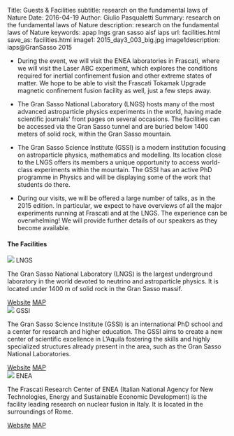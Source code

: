 Title: Guests & Facilities
subtitle: research on the fundamental laws of Nature
Date: 2016-04-19
Author: Giulio Pasqualetti
Summary: research on the fundamental laws of Nature
description: research on the fundamental laws of Nature
keywords: apap lngs gran sasso aisf iaps
url: facilities.html
save_as: facilities.html
image1: 2015_day3_003_big.jpg
image1description: iaps@GranSasso 2015


<!-- <div class="section"> -->
<!--   <div class="row"> -->
<!--     <div class="col s12"> -->
<!--       <\!-- <h3>Guest speakers</h3> -\-> -->
<!--       <p class="align-left"> -->
* During the event, we will visit the ENEA laboratories in Frascati, where we will visit the Laser ABC experiment, which explores the conditions required for inertial confinement fusion and other extreme states of matter. We hope to be able to visit the Frascati Tokamak Upgrade magnetic confinement fusion facility as well, just a few steps away.


* The Gran Sasso National Laboratory (LNGS) hosts many of the most advanced astroparticle physics experiments in the world, having made scientific journals' front pages on several occasions. The facilities can be accessed via the Gran Sasso tunnel and are buried below 1400 meters of solid rock, within the Gran Sasso mountain.


* The Gran Sasso Science Institute (GSSI) is a modern institution focusing on astroparticle physics, mathematics and modelling. Its location close to the LNGS offers its members a unique opportunity to access world-class experiments within the mountain. The GSSI has an active PhD programme in Physics and will be displaying some of the work that students do there.



* During our visits, we will be offered a large number of talks, as in the 2015 edition. In particular, we expect to have overviews of all the major experiments running at Frascati and at the LNGS. The experience can be overwhelming! We will provide further details of our speakers as they become available.<!-- </p> -->
  <!--   </div> -->
  <!-- </div> -->


<div class="section">

  <h4>The Facilities</h4>

  <div class="row">
    <div class="col s12">
      <div class="col s12 m7">
	<div class="card">
	  <div class="card-image">
            <img src="{filename}/images/2015_day3_001.jpg">
            <span class="card-title">LNGS</span>
	  </div>
	  <div class="card-content">
            <p>The Gran Sasso National Laboratory (LNGS) is the largest underground laboratory in the world devoted to neutrino and astroparticle physics. 
	      It is located under 1400 m of solid rock in the Gran Sasso massif. </p>
	  </div>
	  <div class="card-action">
            <a class="indigo-text" href="https://www.lngs.infn.it/en">Website</a>
	    <a class="indigo-text" href="https://goo.gl/maps/YJG4YTQ88F12">MAP</a>
	  </div>
	</div>
      </div>
    </div>
  </div>
  <div class="row">
    <div class="col s12">
      <div class="col s12 m7">
	<div class="card">
	  <div class="card-image">
            <img src="{filename}/images/2015_day4_006.jpg">
            <span class="card-title">GSSI</span>
	  </div>
	  <div class="card-content">
	    <p>The Gran Sasso Science Institute (GSSI) is an international PhD school and a center for research and higher education. The GSSI aims to create a new center of scientific excellence in L’Aquila fostering the skills and highly specialized structures already present in the area, such as the Gran Sasso National Laboratories.</p>
	  </div>
	  <div class="card-action">
            <a class="indigo-text" href="http://www.gssi.infn.it/">Website</a>
	    <a class="indigo-text" href="https://www.google.com/maps/place/GSSI/@42.3445645,13.3943675,17z/data=!3m1!4b1!4m2!3m1!1s0x132fd2572a27c577:0x40ec1aa355f4d1f3?hl=en">MAP</a>
	  </div>
	</div>
      </div>
    </div>
  </div>
  <div class="row">
    <div class="col s12">
      <div class="col s12 m7">
	<div class="card">
	  <div class="card-image">
            <img src="{filename}/images/2015_day2_001.jpg">
            <span class="card-title">ENEA</span>
	  </div>
	  <div class="card-content">
            <p>The Frascati Research Center of ENEA (Italian National Agency for New Technologies, Energy and Sustainable Economic Development) is the facility leading research on nuclear fusion in Italy. It is located in the surroundings of Rome. </p>
	  </div>
	  <div class="card-action">
            <a class="indigo-text" href="http://www.enea.it">Website</a>
	    <a class="indigo-text" href="">MAP</a>
	  </div>
	</div>
      </div>
    </div>
  </div>

</div>
</div>
  <!-- <h4>Accommodation</h4> -->
  <!--   <div class="row"> -->
  <!--   <div class="col s12"> -->
  <!--     <div class="col s12 m7"> -->
  <!-- 	<div class="card"> -->
  <!-- 	  <div class="card-image"> -->
  <!--           <img src="{filename}/images/hotel.jpg"> -->
  <!--           <span class="card-title">Hotel Moderno</span> -->
  <!-- 	  </div> -->
  <!-- 	  <div class="card-content"> -->
  <!--           <p>Accommodation is granted at the Hotel Moderno, in Via F. Corridoni 103, Pisa. Rooms provided are double, triple, quadruple.</p> -->
  <!-- 	  </div> -->
  <!-- 	  <div class="card-action"> -->
  <!--           <a href="http://www.hotelmoderno.pisa.it/en/">Website</a> -->
  <!-- 	    <a href="http://www.openstreetmap.org/?mlat=43.70782&amp;mlon=10.40187#map=19/43.70782/10.40187">MAP</a> -->
  <!-- 	  </div> -->
  <!-- 	</div> -->
  <!--     </div> -->
  <!--   </div> -->
  <!-- </div> -->

  <!-- <h4>Opening Ceremony</h4> -->
  <!-- <div class="row"> -->
  <!--   <div class="col s12 m7"> -->
  <!-- 	<table> -->
  <!-- 	  <tbody> -->
  <!-- 	    <tr> -->
  <!-- 	      <td> 16:00 </td> -->
  <!-- 	      <td> Welcome </td> -->
  <!-- 	      <td> Marco Morrone, President of the AISF Local Committee </td> -->
  <!-- 	    </tr> -->
  <!-- 	    <tr> -->
  <!-- 	      <td> 16:15 </td> -->
  <!-- 	      <td> AISF Presentation </td> -->
  <!-- 	      <td> Francesco Sciortino, AISF Event Coordinator </td> -->
  <!-- 	    </tr> -->
  <!-- 	    <tr> -->
  <!-- 	      <td> 16:30 </td> -->
  <!-- 	      <td> IAPS Presentation </td> -->
  
  <!-- 	</table> -->
  <!--   </div> -->
  <!-- </div> -->
  

<!-- <div class="section"> -->
<!--   <div class="row"> -->
<!--     <div class="col s12"> -->
<!--       <h4>Thursday: LIGHTalks</h4> -->
<!--       <p class="align-left"> The Opening Ceremony is open to the public. It will offer a short presentation of the event, of AISF and of IAPS and the LIGHTalks: Career in Photonics which consists of an set of live presenters from the scientific, entrepreneurial and industry communities speaking about different aspects of photonics.</p><p>We are proud to have a fantastic line-up of speakers, who will certainly entertain and inspire the audience to see new aspects of light technologies; short descriptions of their activities and interests can be found here:</p> -->
<!--       <ul class="collapsible popout" data-collapsible="accordion"> -->
<!-- 	<li> -->
<!-- 	  <div class="collapsible-header">Jose M. González Castro</div> -->
<!-- 	  <div class="collapsible-body"><h5 style="padding:30px">PhD student at VIRGO and optical design expert</h5> -->
<!-- 	    <p><img  class="responsive-img" alt="Jose M. González Castro" src="{filename}/images/jmgonzalez.jpg"></p> -->
<!-- 	    <p>Jose M. González Castro is currently doing his PhD within the VIRGO group at Pisa trying to find unexpected sources of stray light for the gravitational wave detector located in Cascina. He got My Msc in Physics at Universitat Politècnica de Catalunya, where his thesis topic was on Numerical Methods for hemodialysis. After he got his master degree, he started working into the world of optical design for cinematographic lenses in a small company based in Barcelona area until he moved to Pisa to start his PhD.</p> -->
<!--     	    <p><a class="purple-text text-darken-2" href="http://www.grawiton-gw.eu/index.php/grawiton-early-stage-researchers">MORE INFORMATION</a></p> -->
<!-- 	  </div> -->
<!-- 	</li> -->
<!-- 	<li> -->
<!-- 	  <div class="collapsible-header">Maria Luisa Chiofalo</div> -->
<!-- 	  <div class="collapsible-body"><h5 style="padding:30px">Town Councilor and Associate Professor of Condensed Matter</h5> -->
<!-- 	    <p><img class="responsive-img" alt="Maria Luisa Chiofalo" src="{filename}/images/chiofalo.jpg"></p> -->
<!-- 	    <p>Maria Luisa Chiofalo graduated in physics at the University of Pisa in 1992 and she is Associate Professor of Condensed Matter in the same university since 2007. Her main research topics are: high-temperature superconductivity; quantum degenerate Fermi and Bose atomic gases with tunable interactions and density and spin effects, also in reduced dimensions; application of the physics of quantum degenerate gases to fundamental physics and to technological devices.</br> -->
<!-- 	    She conceived and participated to several popular science activities and festival, including national TV and radio programs. <br/> -->
<!-- 	    She is also co-founder of the MAMI- Pisa, Italian expression of the UNICEF World Alliance for Breastfeeding Actions and Member of the Italian Association of Women and Science and of the network Women for Intelligent and Smart TERritories.</br> -->
<!-- 	      Maria Luisa Chiofalo has a long experience in institutional, political and administration activities. Since May 2008 she has been asked by the Pisa mayor Marco Filippeschi as councilor with competences on educational policies, promotion of digital technologies for education, gender policies, citizenship values and culture of legality. This appointment has been renovated in 2013, adding the competences on scientific education and initiatives to contrast corruption in the Public Administration.</p> -->
<!-- 	    <p><a class="purple-text text-darken-2" href="{filename}/files/CV_Chiofalo.pdf">MORE INFORMATION</a></p> -->
<!-- 	  </div> -->
<!-- 	</li> -->
<!-- 	<li> -->
<!-- 	  <div class="collapsible-header">Serena Gianfaldoni</div> -->
<!-- 	  <div class="collapsible-body"><h5 style="padding:30px">Member of the MD Division of Dermatology, Department of Critical and Experimental Medicine, University of Pisa</h5> -->
<!-- 	    <p>Soon more information, sorry!</p> -->
<!-- 	  </div> -->
<!-- 	</li> -->
<!-- 	<li> -->
<!-- 	  <div class="collapsible-header">Massimo Inguscio</div> -->
<!-- 	  <div class="collapsible-body"><h5 style="padding:30px">President of the Italian National Institute for Metrological Research (INRIM) </h5> -->
<!-- 	    <p><img alt="Massimo Inguscio" class="responsive-img" width="650" src="{filename}/images/inguscio2.jpg"></p> -->
<!-- 	    <p>Massimo Inguscio graduated in physics from the University of Pisa in 1972 and received his PhD from the Scuola Normale Superiore of Pisa in 1976. </br> -->
<!-- 	A full Professor of Optics, Atomic Physics and Structure of Matter at the University of Naples (from 1986) and at the University of Florence (from 1991), he is co-founder of LENS, the European Laboratory for Nonlinear Spectroscopy, which he led as Director for 6 years (1998-2004).  He was also Director of the Department for Material and Devices (2009-2012) and of the Department for Sciences and Technologies of Matter (2012-2014) of the CNR, the Italian National Research Council.</br> -->
<!-- 	  In 2014 Massimo Inguscio has been appointed President of the Italian National Institute for Metrological Research (INRIM). He is Fellow of the Accademia dei Lincei, the American Physical Society and the European Optical Society.  For the European Research Council (ERC) he was Chairman (2007-2010) and Member (2012 and 2014) of the Scientific Panel PE2 “Fundamental Constituents of Matter”. He received prizes, such as the Humboldt Research Award by the Humboldt Foundation (2004), the Grand Prix of the French Academy of Sciences (2005) and the “Herbert Walther” Award (2014) of the Deutsche Physikalische Gesellschaft and of the Optical Society.</p> -->
<!--   	    <p><a class="purple-text text-darken-2" href="https://sites.google.com/a/lens.unifi.it/inguscio/home">MORE INFORMATION</a></p> -->
<!-- 	  </div> -->
<!-- 	</li> -->
<!-- 	<li> -->
<!-- 	  <div class="collapsible-header">Andrea Macchi</div> -->
<!-- 	  <div class="collapsible-body"><h5 style="padding:30px">Research Scientist in Plasma Physics</h5> -->
<!-- 	    <p><img  class="responsive-img" alt="Andrea Macchi" width="650" src="{filename}/images/macchi.jpg"></p> -->
<!-- 	    <p>Andrea Macchi received a M.Sc. degree (Laurea) in Physics from the University of Pisa in 1995 with honors (110/110 cum laude) and a Ph.D. degree in Physics from the Scuola Normale Superiore of Pisa in 1999 with honors (70/70 cum laude).</br> -->
<!-- 	      Andrea Macchi has been active in laser-matter interaction at very high intensities, beginning as an experimentalist (mostly working on X-ray emission from laser-produced plasmas) and later focusing on theory and simulation, still in close contact with experimental work. He has given contributions on topics such as collisionless absorption, surface wave excitation, ion acceleration, nonlinear coherent structures. </br> -->
<!-- 	      A.M. is a staff research scientist with CNR/INO since 2010. Previously he was with CNR/INFM (2003-2009). He held a postdoctoral position at the Darmstadt University of Technology (1998-2000) and an International Fellowship at the Queen's University of Belfast (2008). He participated to many collaborative European and Italian projects, also as principal investigator or local coordinator since 2005.</br> -->
<!-- 	      A.M. is the author or coauthor of about 70 publications on peer reviewed journals (with a H-index of 24 to date) including a Review of Modern Physics and 11 Physical Review Letters, the single author of a textbook on Laser-Plasma Interactions (Springer, 2013) and the first author of a textbook with 100 problems of Classical Electromagnetism (in Italian). He presented tens of seminars and talks (both invited and contributed) to international conferences and schools. He has been serving as a referee for about 30 international journals (with recognition as outstanding referee for the American Physical Society in 2015) and for 6 funding and evaluation agencies of different countries.</br> -->
<!-- 	      A.M. collaborates since 2002 to teaching activities at the Physics Department of the University of Pisa for the undergraduate (B.Sc.), postgraduate (M.Sc.) and doctorate (Ph.D.) programs. He gives lecture courses of Plasma Physics since 2009 and is Lecturer of Classical Electrodynamics since 2012. He has been the supervisor of 2 Ph.D., 11 postgraduate (M.Sc.) and 17 undergraduate (B.Sc.) students to date, with 3 more Ph.D. (co-)supervisions running.</p> -->
<!--   	    <p><a class="purple-text text-darken-2" href="http://www.df.unipi.it/~macchi/">MORE INFORMATION</a></p> -->
<!-- 	  </div> -->
<!-- 	</li> -->
<!-- 	<li> -->
<!-- 	  <div class="collapsible-header">Oliver Morsch</div> -->
<!-- 	  <div class="collapsible-body"><h5 style="padding:30px">Professor of Quantum Computing</h5> -->
<!-- 	    <p><img  class="responsive-img" alt="Oliver Morsch" width="650" src="{filename}/images/morsch1.jpg"></p> -->
<!-- 	    <p>Oliver Morsch studied physics at Oxford University, where he received his B.A. in 1995 and completed his D.Phil. thesis in 1999. He then moved to Pisa, Italy, first as a Marie Curie Fellow and subsequently as Senior Researcher at the CNR (National Research Council). His research interests include Bose Einstein condensates, optical lattices and Rydberg atoms.</p> -->
<!--     	<p><a class="purple-text text-darken-2" href="https://www.df.unipi.it/gruppi/arimondo/morsch.html">MORE INFORMATION</a></p> -->
<!-- 	  </div> -->
<!-- 	</li> -->
<!--       </ul> -->
<!--     </div> -->
<!--   </div> -->
<!-- </div> -->

<!-- <div class="section"> -->
<!--   <div class="row"> -->
<!--     <div class="col s12"> -->
<!--       <h4>Saturday: unipi Physics Department and VIRGO</h4> -->
<!--       <p>After the visit of the Physics Department of the University of Pisa there will be a talk from Prof. Di Lieto focusing on the research done in the department; at VIRGO Prof. Cella will introduce the interferometer and the experiments for the detection of gravitational waves.</p> -->
<!--       <ul class="collapsible" data-collapsible="accordion"> -->
<!-- 	<li> -->
<!-- 	  <div class="collapsible-header">Alberto Di Lieto</div> -->
<!-- 	  <div class="collapsible-body"><h5 style="padding:30px">Associate Professor of Applied Physics</h5> -->
<!-- 	    <p><img  class="responsive-img" alt="Alberto Di Lieto" width="650" src="{filename}/images/dilieto.jpg"></p> -->
<!-- 	    <p>Alberto Di Lieto is an Associate Professor at the Department of Physics in Pisa. He taught various courses at the University of Pisa, Siena and the „Scuola Normale Superiore“; he is currently teaching the lab course „Digital	Technologies“.</br> -->
<!-- 	      His principal researching interests comprehends: Molecular and Laser Spectroscopy; High resolution in the Infrared, far Infrared and millimeter’s wave; Development of laser tunable sources and high sensible acoustic detectors; Development of new solid state laser sources; Rare Earth elements ions’ spectroscopy in crystalline matrices; Development of specific optic instrumentation for the project of research of Gravitational Waves at VIRGO; Didactic of Physics; Applied Physics (new instrumentation).</p> -->
<!--     	    <p><a class="purple-text text-darken-2" href="http://www.df.unipi.it/~dilieto/">MORE INFORMATION</a></p> -->
<!-- 	  </div> -->
<!-- 	</li> -->
<!-- 	<li> -->
<!-- 	  <div class="collapsible-header">Giancarlo Cella</div> -->
<!-- 	  <div class="collapsible-body"><h5 style="padding:30px">Researcher for the VIRGO collaboration</h5> -->
<!-- 	    <p><img  class="responsive-img" alt="Giancarlo Cella" src="{filename}/images/cella.jpg"></p> -->
<!-- 	    <p>Giancarlo Cella is a physicist, researcher at the INFN sez. Pisa. He started his career working on perturbative QCD and lattice gauge theory. He is currently involved in the VIRGO collaboration, an experiment aiming to the direct observation of gravitational waves. He is interested mainly in phenomenology and detection of stochastic background of gravitational waves, gravitational wave data analysis and advanced detectors.</p> -->
<!-- 	    <p><a class="purple-text text-darken-2" href="http://www.df.unipi.it/~cella/">MORE INFORMATION</a></p> -->
<!-- 	  </div> -->
<!-- 	</li> -->
<!--       </ul> -->
<!--     </div> -->
<!--   </div> -->
<!-- </div> -->


<!-- <div class="row"> -->
<!--   <div class="col s12 m6"> -->
<!--     <div class="card"> -->
<!--       <div class="card-content grey-text text-darken-4"> -->
<!--         <span class="card-title grey-text text-darken-4">Card Title</span> -->
<!-- 	<div class="col s12 m4"> -->
<!-- 	  <img style="width:100%" alt="Giancarlo Cella" src="{filename}/images/cella.jpg"> -->
<!-- 	</div> -->
<!-- 	<div class="col s12 m8"> -->
<!--         <p>I am a very simple card. I am good at containing small bits of information. -->
<!--           I am convenient because I require little markup to use effectively.</p> -->
<!-- 	</div> -->
<!--       <div class="card-action"> -->
<!--         <a href="#">This is a link</a> -->
<!--         <a href="#">This is a link</a> -->
<!--       </div> -->
<!--       </div> -->
<!--     </div> -->
<!--   </div> -->
<!-- </div> -->

<!-- <div class="row"> -->
<!--   <div id="cella" class="card medium col s12 m6"> -->
<!--     <div class="card-image waves-effect waves-block waves-light"> -->
<!--       <img class="activator" id="fotocella" alt="Giancarlo Cella" src="{filename}/images/cella.jpg"> -->
<!--       </div> -->
<!--       <div class="card-content"> -->
<!--         <span class="card-title activator grey-text text-darken-4">Giancarlo Cella <i class="mdi-navigation-more-vert right"></i></span> -->
<!-- 	<p>Researcher for the VIRGO collaboration</p> -->
<!--       </div> -->
<!--       <div class="card-reveal"> -->
<!--         <span class="card-title grey-text text-darken-4">Giancarlo Cella <i class="mdi-navigation-close right"></i></span> -->
<!-- 	<p>Giancarlo Cella is a physicist, researcher at the INFN -->
<!-- sez. Pisa. He started his career working on perturbative QCD and -->
<!-- lattice gauge theory. He is currently involved in the VIRGO -->
<!-- collaboration, an experiment aiming to the direct observation of -->
<!-- gravitational waves. He is interested mainly in phenomenology and -->
<!-- detection of stochastic background of gravitational waves, -->
<!-- gravitational wave data analysis and advanced detectors.</p> -->
<!-- 	<p><a href="http://www.df.unipi.it/~cella/">more information</a></p> -->
<!--       </div> -->
<!--   </div> -->
<!--     <div id="inguscio" class="card medium col s12 m6"> -->
<!--       <div class="card-image waves-effect waves-block waves-light"> -->
<!--         <img class="activator" alt="Massimo Inguscio" src="{filename}/images/inguscio2.jpg"> -->
<!--       </div> -->
<!--       <div class="card-content"> -->
<!--         <span class="card-title activator grey-text text-darken-4">Massimo Inguscio <i class="mdi-navigation-more-vert right"></i></span> -->
<!--   	<p>President of the Italian National Institute for Metrological Research (INRIM)</p> -->
<!--       </div> -->
<!--       <div class="card-reveal"> -->
<!--         <span class="card-title grey-text text-darken-4">Massimo Inguscio <i class="mdi-navigation-close right"></i></span> -->
<!-- 	<p>Massimo Inguscio graduated in physics from the University -->
<!-- 	  of Pisa in 1972 and received his PhD from the Scuola Normale -->
<!-- 	  Superiore of Pisa in 1976. </p> -->
<!-- 	<p>A full Professor of Optics, Atomic Physics and Structure of -->
<!-- Matter at the University of Naples (from 1986) and at the University -->
<!-- of Florence (from 1991), he is co-founder of LENS, the European -->
<!-- Laboratory for Nonlinear Spectroscopy, which he led as Director for 6 -->
<!-- years (1998-2004).  He was also Director of the Department for -->
<!-- Material and Devices (2009-2012) and of the Department for Sciences -->
<!-- and Technologies of Matter (2012-2014) of the CNR, the Italian -->
<!-- National Research Council.</p> -->
<!-- 	  <p>In 2014 Massimo Inguscio has been appointed President of -->
<!-- the Italian National Institute for Metrological Research (INRIM). He -->
<!-- is Fellow of the Accademia dei Lincei, the American Physical Society -->
<!-- and the European Optical Society.  For the European Research Council -->
<!-- (ERC) he was Chairman (2007-2010) and Member (2012 and 2014) of the -->
<!-- Scientific Panel PE2 “Fundamental Constituents of Matter”. He received -->
<!-- prizes, such as the Humboldt Research Award by the Humboldt Foundation -->
<!-- (2004), the Grand Prix of the French Academy of Sciences (2005) and -->
<!-- the “Herbert Walther” Award (2014) of the Deutsche Physikalische -->
<!-- Gesellschaft and of the Optical Society.</p> -->
<!--   	<p><a href="https://sites.google.com/a/lens.unifi.it/inguscio/home">more information</a></p> -->
<!--       </div> -->
<!--     </div> -->
<!--   </div> -->

<!--   <div class="row"> -->
<!--     <div id="dilieto" class="card medium col s12 m6"> -->
<!--       <div class="card-image waves-effect waves-block waves-light"> -->
<!--         <img class="activator" id="fotodilieto" alt="Alberto Di Lieto" src="{filename}/images/dilieto2.png"> -->
<!--       </div> -->
<!--       <div class="card-content"> -->
<!--         <span class="card-title activator grey-text text-darken-4">Alberto Di Lieto <i class="mdi-navigation-more-vert right"></i></span> -->
<!--         <p>Associate Professor of Applied Physics</p> -->
<!--       </div> -->
<!--       <div class="card-reveal"> -->
<!--         <span class="card-title grey-text text-darken-4">Alberto Di Lieto <i class="mdi-navigation-close right"></i></span> -->
<!-- 	<p>Alberto Di Lieto is an Associate Professor at the -->
<!-- 	Department of Physics in Pisa. He taught various courses at -->
<!-- 	the University of Pisa, Siena and the „Scuola Normale -->
<!-- 	Superiore“; he is currently teaching the lab course „Digital -->
<!-- 	Technologies“.</p> -->
<!-- 	<p>His principal researching interests comprehends: Molecular -->
<!-- 	and Laser Spectroscopy; High resolution in the Infrared, far -->
<!-- 	Infrared and millimeter’s wave; Development of laser tunable -->
<!-- 	sources and high sensible acoustic detectors; Development of -->
<!-- 	new solid state laser sources; Rare Earth elements ions’ -->
<!-- 	spectroscopy in crystalline matrices; Development of specific -->
<!-- 	optic instrumentation for the project of research of -->
<!-- 	Gravitational Waves at VIRGO; Didactic of Physics; Applied -->
<!-- 	Physics (new instrumentation).</p> -->
<!--     	<p><a href="http://www.df.unipi.it/~dilieto/">more information</a></p> -->
<!--       </div> -->
<!--     </div> -->
<!--     <div id="macchi" class="card medium col s12 m6"> -->
<!--       <div class="card-image waves-effect waves-block waves-light"> -->
<!--   	<img class="activator" alt="Andrea Macchi" src="{filename}/images/macchi.jpg"> -->
<!--       </div> -->
<!--       <div class="card-content"> -->
<!--   	<span class="card-title activator grey-text text-darken-4">Andrea Macchi <i class="mdi-navigation-more-vert right"></i></span> -->
<!--   	<p>Research Scientist in Plasma Physics</p> -->
<!--       </div> -->
<!--       <div class="card-reveal"> -->
<!--         <span class="card-title grey-text text-darken-4">Andrea Macchi <i class="mdi-navigation-close right"></i></span> -->
<!-- 	<p>Andrea Macchi received a M.Sc. degree (Laurea) in Physics -->
<!-- 	  from the University of Pisa in 1995 with honors (110/110 cum laude) -->
<!-- 	  and a Ph.D. degree in Physics from the Scuola Normale Superiore of -->
<!-- 	  Pisa in 1999 with honors (70/70 cum laude).</p> -->
<!-- 	<p>Andrea Macchi has been active in laser-matter interaction at very -->
<!-- high intensities, beginning as an experimentalist (mostly working on -->
<!-- 	  X-ray emission from laser-produced plasmas) and later focusing on -->
<!-- 	  theory and simulation, still in close contact with experimental -->
<!-- 	  work. He has given contributions on topics such as collisionless -->
<!-- 	  absorption, surface wave excitation, ion acceleration, nonlinear -->
<!-- 	  coherent structures. </p> -->
<!-- 	<p>A.M. is a staff research scientist with CNR/INO since -->
<!-- 	  2010. Previously he was with CNR/INFM (2003-2009). He held a -->
<!-- 	  postdoctoral position at the Darmstadt University of Technology -->
<!-- 	  (1998-2000) and an International Fellowship at the Queen's University -->
<!-- 	  of Belfast (2008). He participated to many collaborative European and -->
<!-- 	  Italian projects, also as principal investigator or local coordinator -->
<!-- 	  since 2005.</p> -->
<!-- 	<p> A.M. is the author or coauthor of about 70 publications on -->
<!-- 	  peer reviewed journals (with a H-index of 24 to date) including a -->
<!-- 	  Review of Modern Physics and 11 Physical Review Letters, the single -->
<!-- 	  author of a textbook on Laser-Plasma Interactions (Springer, 2013) and -->
<!-- 	  the first author of a textbook with 100 problems of Classical -->
<!-- 	  Electromagnetism (in Italian). He presented tens of seminars and talks -->
<!-- 	  (both invited and contributed) to international conferences and -->
<!-- 	  schools. He has been serving as a referee for about 30 international -->
<!-- 	  journals (with recognition as outstanding referee for the American -->
<!-- 	  Physical Society in 2015) and for 6 funding and evaluation agencies of -->
<!-- 	  different countries.</p> -->
<!-- 	<p>A.M. collaborates since 2002 to teaching activities at the -->
<!-- 	  Physics Department of the University of Pisa for the undergraduate -->
<!-- 	  (B.Sc.), postgraduate (M.Sc.) and doctorate (Ph.D.)  programs. He -->
<!-- 	  gives lecture courses of Plasma Physics since 2009 and is Lecturer of -->
<!-- 	  Classical Electrodynamics since 2012. He has been the supervisor of 2 -->
<!-- 	  Ph.D., 11 postgraduate (M.Sc.) and 17 undergraduate (B.Sc.) students -->
<!-- 	  to date, with 3 more Ph.D. (co-)supervisions running.</p> -->
<!--   	<p><a href="http://www.df.unipi.it/~macchi/">more information</a></p> -->
<!--       </div> -->
<!--     </div> -->
<!--     <div class="row"> -->
<!--     <div id="morsch" class="card medium col s12 m6"> -->
<!--       <div class="card-image waves-effect waves-block waves-light"> -->
<!--         <img class="activator" alt="Oliver Morsch" src="{filename}/images/morsch1.jpg"> -->
<!--       </div> -->
<!--       <div class="card-content"> -->
<!--         <span class="card-title activator grey-text text-darken-4">Oliver Morsch <i class="mdi-navigation-more-vert right"></i></span> -->
<!--         <p>Professor of Quantum Computing</p> -->
<!--       </div> -->
<!--       <div class="card-reveal"> -->
<!--         <span class="card-title grey-text text-darken-4">Oliver Morsch <i class="mdi-navigation-close right"></i></span> -->
<!-- 	<p>Oliver Morsch studied physics at Oxford University, where he received his B.A. in 1995 and completed his D.Phil. thesis in 1999. He then moved to Pisa, Italy, first as a Marie Curie Fellow and subsequently as Senior Researcher at the CNR (National Research Council). His research interests include Bose Einstein condensates, optical lattices and Rydberg atoms.</p> -->
<!--     	<p><a href="https://www.df.unipi.it/gruppi/arimondo/morsch.html">more information</a></p> -->
<!--       </div> -->
<!--     </div> -->
<!--     <div id="gonzalez" class="card medium col s12 m6"> -->
<!--       <div class="card-image waves-effect waves-block waves-light"> -->
<!--         <img class="activator" alt="Jose M. González Castro" src="{filename}/images/jmgonzalez1.jpg"> -->
<!--       </div> -->
<!--       <div class="card-content"> -->
<!--         <span class="card-title activator grey-text text-darken-4">Jose M. González Castro<i class="mdi-navigation-more-vert right"></i></span> -->
<!--         <p>PhD student at VIRGO and optical design expert</p> -->
<!--       </div> -->
<!--       <div class="card-reveal"> -->
<!--         <span class="card-title grey-text text-darken-4">Jose M. González Castro <i class="mdi-navigation-close right"></i></span> -->
<!-- 	<p>Jose M. González Castro is currently doing his PhD within the VIRGO group at Pisa trying to find -->
<!-- 	  unexpected sources of stray light for the gravitational wave detector -->
<!-- 	  located in Cascina. -->
<!-- 	  He got My Msc in Physics at Universitat Politècnica de Catalunya, where his -->
<!-- 	  thesis topic was on Numerical Methods for hemodialysis. After he got his -->
<!-- 	  master degree, he started working into the world of optical design for -->
<!-- 	  cinematographic lenses in a small company based in Barcelona area until he -->
<!-- 	  moved to Pisa to start his PhD. -->
<!--     	<p><a href="http://www.grawiton-gw.eu/index.php/grawiton-early-stage-researchers">more information</a></p> -->
<!--       </div> -->
<!--     </div> -->

<!-- </div> -->
<!-- </div> -->
<!-- <\!-- <\\!-- <div class="section">  -\\-> -\-> -->
<!-- <\!-- <\\!--   <div class="row"> -\\-> -\-> -->
<!-- <\!-- <\\!--     <div class="col s12"> -\\-> -\-> -->
<!-- <\!-- <\\!--       <h4>Sessione studenti</h4> -\\-> -\-> -->
<!-- <\!-- <\\!--       <p class="left-align">Ci saranno delle sessioni dedicate all'esposizione del -\\-> -\-> -->
<!-- <\!-- <\\!-- 	lavoro degli studenti. Chi fosse interessato può presentare un -\\-> -\-> -->
<!-- <\!-- <\\!-- 	abstract in fase di registrazione. Dopo la fase di selezione -\\-> -\-> -->
<!-- <\!-- <\\!-- 	gli interventi scelti verranno raggruppati qui -\\-> -\-> -->
<!-- <\!-- <\\!-- 	sotto.</p><br><br><br> -\\-> -\-> -->
<!-- <\!-- <\\!--     </div> -\\-> -\-> -->
<!-- <\!-- <\\!--   </div> -\\-> -\-> -->
<!-- <\!-- <\\!-- </div> -\\-> -\-> -->


<!--   $(document).ready(function(){ -->
<!--     $('.collapsible').collapsible({ -->
<!--       accordion : false // A setting that changes the collapsible behavior to expandable instead of the default accordion style -->
<!--     }); -->
<!--   }); -->

